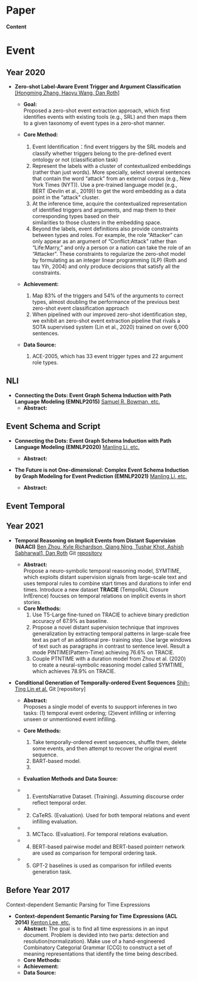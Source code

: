 # Paper

**Content**

[//]: <              - ** **  [[ ]](https://)                   >
# Event
## Year 2020
- **Zero-shot Label-Aware Event Trigger and Argument Classification**  [[Hongming Zhang, Haoyu Wang, Dan Roth]](https://cogcomp.seas.upenn.edu/page/publication_view/942)
  - **Goal:**  
     Proposed a zero-shot event extraction approach, which first identifies events with existing tools (e.g., SRL) and then maps them to a given taxonomy of event types in a zero-shot manner. 
  - **Core Method:**
    1. Event Identification：find event triggers by the SRL models and classify whether triggers belong to the pre-defined event ontology or not (classification task)
    2. Represent the labels with a cluster of contextualized embeddings (rather than just words). More specially, select several sentences that contain the word “attack” from an          external corpus (e.g., New York Times (NYT)). Use a pre-trained language model (e.g., BERT (Devlin et al., 2019)) to get the word embedding as a data point in the “attack"        cluster.
    3. At the inference time, acquire the contextualized representation of identified triggers and arguments, and map them to their corresponding types based on their  
       similarities to those clusters in the embedding space.
    4. Beyond the labels, event definitions also provide constraints between types and roles. For example, the role “Attacker” can only appear as an argument of “Conflict:Attack” rather than “Life:Marry,” and only a person or a nation can take the role of an “Attacker".  These constraints to regularize the zero-shot model by formulating as an integer linear programming (ILP) (Roth and tau Yih, 2004) and only produce decisions that satisfy all the constraints.
   
  - **Achievement:**
    1. Map 83% of the triggers and 54% of the arguments to correct types, almost doubling the performance of the previous best zero-shot event classification approach
    2.  When pipelined with our improved zero-shot identification step, we exhibit an zero-shot event extraction pipeline that rivals a SOTA supervised system (Lin et al., 2020)   trained on over 6,000 sentences.


   - **Data Source:**
     1. ACE-2005, which has 33 event trigger types and 22 argument role types. 

## NLI
- **Connecting the Dots: Event Graph Schema Induction with Path Language Modeling (EMNLP2015)** [ Samuel R. Bowman, etc.](https://nlp.stanford.edu/pubs/snli_paper.pdf)
   - **Abstract:** 

 
## Event Schema and Script
- **Connecting the Dots: Event Graph Schema Induction with Path Language Modeling (EMNLP2020)** [Manling Li, etc.](https://aclanthology.org/2020.emnlp-main.50/)
   - **Abstract:** 

- **The Future is not One-dimensional: Complex Event Schema Induction by Graph Modeling for Event Prediction (EMNLP2021)** [Manling Li, etc.](https://aclanthology.org/2021.emnlp-main.422/)
   - **Abstract:** 

## Event Temporal
## Year 2021

- **Temporal Reasoning on Implicit Events from Distant Supervision (NAACI)**  [Ben Zhou, Kyle Richardson, Qiang Ning, Tushar Khot, Ashish Sabharwal1, Dan Roth](https://arxiv.org/abs/2010.12753)   Git [repository](https://github.com/allenai/tracie)
   - **Abstract:**  
    Propose a neuro-symbolic temporal reasoning model, SYMTIME, which exploits distant supervision signals from large-scale text and uses temporal rules to combine start times and durations to infer end times. Introduce a new dataset **TRACIE** (TempoRAL Closure InfErence) foucses on temporal relations on implicit events in short stories.
   - **Core Methods:**
     1. Use T5-Large fine-tuned on TRACIE to achieve binary prediction accuracy of 67.9% as baseline.
     2. Propose a novel distant supervision technique that improves generalization by extracting temporal patterns in large-scale free text as part of an additional pre- training step. Use large windows of text such as paragraphs in contrast to sentence level. Result a mode PINTIME(Pattern-Time) achieving 76.6% on TRACIE.
     3. Couple PTNTIME with a duration model from Zhou et al. (2020) to create a neural-symbolic reasoning model called SYMTIME, which achieves 78.9% on TRACIE.


- **Conditional Generation of Temporally-ordered Event Sequences**  [Shih-Ting Lin et al.](https://arxiv.org/abs/2012.15786)   Git [repository]

   - **Abstract:**  
    Proposes a single model of events to suupport inferenes in two tasks: (1) temporal event ordering; (2)event infilling or inferring unseen or unmentioned event infilling.
   - **Core Methods:**
     1. Take temporally-ordered event sequences, shuffle them, delete some events, and then attempt to recover the original event sequence. 
     2. BART-based model.
     3. 

   - **Evaluation Methods and Data Source:**
   - 1. EventsNarrative Dataset. (Training). Assuming discourse order reflect temporal order.
   - 2. CaTeRS. (Evaluation). Used for both temporal relations and event infilling evaluation.
   - 3. MCTaco. (Evaluation). For temporal relations evaluation.
   - 4. BERT-based pairwise model and BERT-based pointerr network are used as comparison for temporal ordering task.
   - 5. GPT-2 baselines is used as comparison for infilled events generation task.

## Before Year 2017
Context-dependent Semantic Parsing for Time Expressions

- **Context-dependent Semantic Parsing for Time Expressions (ACL 2014)** [Kenton Lee, etc.](https://aclanthology.org/P14-1135.pdf)
   - **Abstract:** 
     The goal is to find all time expressions in an input document. Problem is devided into two parts: detection and resolution(normalization). Make use of a hand-engineered Combinatory Categorial Grammar (CCG) to construct a set of meaning representations that identify the time being
described. 
   - **Core Methods:**
   - **Achievement:**
   - **Data Source:**
      
